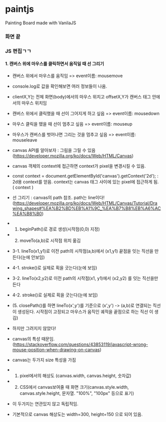 # paintjs

Painting Board made with VanilaJS

### 화면 끝

### JS 편집ㄱㄱ

#### 1. 캔버스 위에 마우스를 클릭하면서 움직일 때 선 그리기

-   캔버스 위에서 마우스를 움직임 => event이름: mousemove
-   console.log로 값을 확인해보면 여러 정보들이 나옴.
-   clientX,Y는 전체 화면(body)에서의 마우스 위치고 offsetX,Y가 캔버스 태그 안에
    서의 마우스 위치임
-   캔버스 위에서 클릭했을 때 선이 그어지게 하고 싶음 => event이름: mousedown
-   마우스 클릭을 뗐을 때 선이 멈추고 싶음 => event이름: mouseup
-   마우스가 캔버스를 벗어나면 그리는 것을 멈추고 싶음 => event이름: mouseleave

-   canvas API를 알아보자 : 그림을 그릴 수 있음
    (https://developer.mozilla.org/ko/docs/Web/HTML/Canvas)
-   canvas 객체의 context에 접근하면 context가 pixel을 변경시킬 수 있음.
-   const context = document.getElementById('canvas').getContext('2d'); : 2d용
    context를 얻음. context는 canvas 태그 사이에 있는 pixel에 접근하게 됨.
    (<canvas> context </canvas>)
-   선 그리기 : canvas의 path 참조. path는 line이다!
    (https://developer.mozilla.org/ko/docs/Web/HTML/Canvas/Tutorial/Drawing_shapes#%EA%B2%BD%EB%A1%9C_%EA%B7%B8%EB%A6%AC%EA%B8%B0)
-   1. beginPath()로 경로 생성(시작점(0,0) 지정)
-   2. moveTo(a,b)로 시작점 위치 옮김
-   3-1. lineTo(x1,y1)로 이전 path의 시작점(a,b)에서 (x1,y1) 끝점을 잇는 직선을
    만든다(눈에 안보임)
-   4-1. stroke()로 실제로 획을 긋는다(눈에 보임)
-   3-2. lineTo(x2,y2)로 이전 path의 시작점(x1, y1)에서 (x2,y2) 를 잇는 직선을만
    든다
-   4-2. stroke()로 실제로 획을 긋는다(눈에 보임)
-   (5. closePath()를 하면 lineTo(x',y')를 기준으로 (x',y') -> (a,b)로 연결되는
    직선이 생성된다. 시작점이 고정되고 마우스가 움직인 궤적을 끝점으로 하는 직선
    이 생김)
-   하지만 그려지지 않았다!

-   canvas의 특성 때문임.
    (https://stackoverflow.com/questions/43853119/javascript-wrong-mouse-position-when-drawing-on-canvas)
-   canvas는 두가지 size 특성을 가짐
-   1. pixel에서의 해상도 (canvas.width, canvas.height, 숫자값)
-   2. CSS에서 canvas보여줄 때 화면 크기(canvas.style.width,
       canvas.style.height, 문자열. "100%", "100px" 등으로 표기)
-   이 두가지는 연관있지 않고 독립적임.
-   기본적으로 canvas 해상도는 width=300, height=150 으로 되어 있음.
